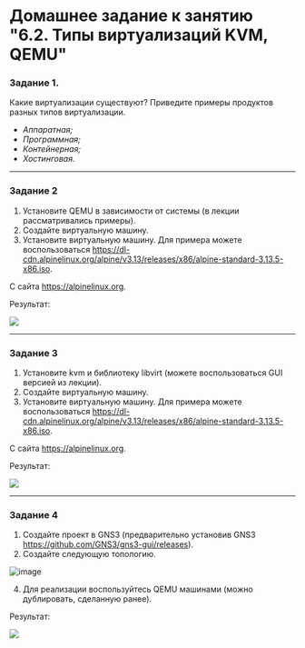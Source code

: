 # Домашнее задание к занятию "6.2. Типы виртуализаций KVM, QEMU"

### Задание 1. 

Какие виртуализации существуют? Приведите примеры продуктов разных типов виртуализации.

- _Аппаратная;_
- _Программная;_
- _Контейнерная;_
- _Хостинговая._

---

### Задание 2 

1. Установите QEMU в зависимости от системы (в лекции рассматривались примеры).
2. Создайте виртуальную машину.
3. Установите виртуальную машину.
Для примера можете воспользоваться 
https://dl-cdn.alpinelinux.org/alpine/v3.13/releases/x86/alpine-standard-3.13.5-x86.iso. 

С сайта https://alpinelinux.org. 

Результат:

![](https://github.com/guillotine666/nah/blob/6.2/virtualization/homeworks/tmp/6-2/6.2.png)

---

### Задание 3 

1. Установите kvm и библиотеку libvirt (можете воспользоваться GUI версией из лекции). 
2. Создайте виртуальную машину. 
3. Установите виртуальную машину. 
Для примера можете воспользоваться https://dl-cdn.alpinelinux.org/alpine/v3.13/releases/x86/alpine-standard-3.13.5-x86.iso. 

С сайта https://alpinelinux.org. 

Результат:

![](https://github.com/guillotine666/nah/blob/6.2/virtualization/homeworks/tmp/6-2/6.3.png)


 ---

### Задание 4

1. Создайте проект в GNS3 (предварительно установив GNS3  https://github.com/GNS3/gns3-gui/releases).
2. Создайте следующую топологию.

![image](https://user-images.githubusercontent.com/73060384/118615008-f95e9680-b7c8-11eb-9610-fc1e73d8bd70.png)

4. Для реализации воспользуйтесь QEMU машинами (можно дублировать, сделанную ранее). 

Результат:

![](https://github.com/guillotine666/nah/blob/6.2/virtualization/homeworks/tmp/6-2/6.4.png)
